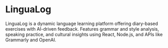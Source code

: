 # LinguaLog
LinguaLog is a dynamic language learning platform offering diary-based exercises with AI-driven feedback. Features grammar and style analysis, speaking practice, and cultural insights using React, Node.js, and APIs like Grammarly and OpenAI.
